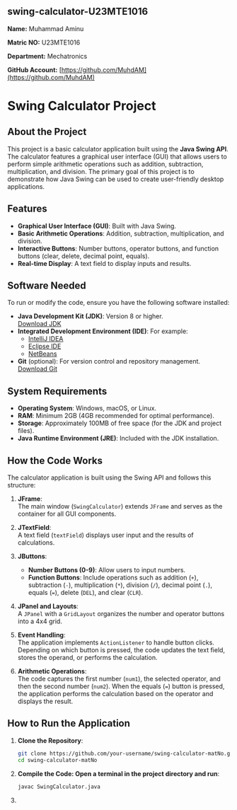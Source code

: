 ## swing-calculator-U23MTE1016

**Name:** Muhammad Aminu

**Matric NO:** U23MTE1016

**Department:** Mechatronics  

**GitHub Account:** [https://github.com/MuhdAM](https://github.com/MuhdAM)




# Swing Calculator Project

## About the Project
This project is a basic calculator application built using the **Java Swing API**. The calculator features a graphical user interface (GUI) that allows users to perform simple arithmetic operations such as addition, subtraction, multiplication, and division. The primary goal of this project is to demonstrate how Java Swing can be used to create user-friendly desktop applications.

## Features
- **Graphical User Interface (GUI)**: Built with Java Swing.
- **Basic Arithmetic Operations**: Addition, subtraction, multiplication, and division.
- **Interactive Buttons**: Number buttons, operator buttons, and function buttons (clear, delete, decimal point, equals).
- **Real-time Display**: A text field to display inputs and results.

## Software Needed
To run or modify the code, ensure you have the following software installed:
- **Java Development Kit (JDK)**: Version 8 or higher.  
  [Download JDK](https://www.oracle.com/java/technologies/javase-jdk11-downloads.html)
- **Integrated Development Environment (IDE)**: For example:
  - [IntelliJ IDEA](https://www.jetbrains.com/idea/)
  - [Eclipse IDE](https://www.eclipse.org/ide/)
  - [NetBeans](https://netbeans.apache.org/)
- **Git** (optional): For version control and repository management.  
  [Download Git](https://git-scm.com/)

## System Requirements
- **Operating System**: Windows, macOS, or Linux.
- **RAM**: Minimum 2GB (4GB recommended for optimal performance).
- **Storage**: Approximately 100MB of free space (for the JDK and project files).
- **Java Runtime Environment (JRE)**: Included with the JDK installation.

## How the Code Works
The calculator application is built using the Swing API and follows this structure:

1. **JFrame**:  
   The main window (`SwingCalculator`) extends `JFrame` and serves as the container for all GUI components.

2. **JTextField**:  
   A text field (`textField`) displays user input and the results of calculations.

3. **JButtons**:  
   - **Number Buttons (0-9)**: Allow users to input numbers.
   - **Function Buttons**: Include operations such as addition (`+`), subtraction (`-`), multiplication (`*`), division (`/`), decimal point (`.`), equals (`=`), delete (`DEL`), and clear (`CLR`).

4. **JPanel and Layouts**:  
   A `JPanel` with a `GridLayout` organizes the number and operator buttons into a 4x4 grid.

5. **Event Handling**:  
   The application implements `ActionListener` to handle button clicks. Depending on which button is pressed, the code updates the text field, stores the operand, or performs the calculation.

6. **Arithmetic Operations**:  
   The code captures the first number (`num1`), the selected operator, and then the second number (`num2`). When the equals (`=`) button is pressed, the application performs the calculation based on the operator and displays the result.

## How to Run the Application
1. **Clone the Repository**:
   ```bash
   git clone https://github.com/your-username/swing-calculator-matNo.git
   cd swing-calculator-matNo
2. **Compile the Code: Open a terminal in the project directory and run**:
    ```bash
    javac SwingCalculator.java
3.
